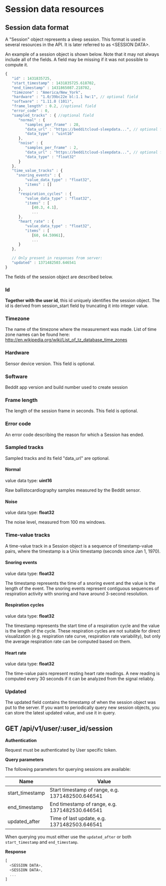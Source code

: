 # Session data resources

## Session data format

A "Session" object represents a sleep session. This
format is used in several resources in the API. It is later referred to as
\<SESSION DATA\>.

An example of a session object is shown below. Note that it may not always include
all of the fields. A field may be missing if it was not possible to compute it.

```javascript
{
   "id" : 1431835725,
   "start_timestamp" : 1431835725.618702,
   "end_timestamp" : 1431865087.218702,
   "timezone" : "America/New_York",
   "hardware" : "1.0/39bc22e bl:1.1 hw:1", // optional field
   "software" : "1.11.0 (101)",
   "frame_length" : 0.2, //optional field
   "error_code" : 0,
   "sampled_tracks" : { //optional field
      "normal" : {
         "samples_per_frame" : 28,
         "data_url" : "https://bedditcloud-sleepdata...", // optional field
         "data_type" : "uint16"
      },
      "noise" : {
         "samples_per_frame" : 2,
         "data_url" : "https://bedditcloud-sleepdata...", // optional field
         "data_type" : "float32"
      }
   },
   "time_value_tracks" : {
     "snoring_events" : {
         "value_data_type" : "float32",
         "items" : []
      },
      "respiration_cycles" : {
         "value_data_type" : "float32",
         "items" : [
            [40.3, 4.1],
            ...
      },
      "heart_rate" : {
         "value_data_type" : "float32",
         "items" : [
            [60, 64.59961],
            ...
      }
   },

   // Only present in responses from server:
   "updated" : 1371482503.646541
}
```

The fields of the session object are described below.

### Id

**Together with the user id**, this id uniquely identifies the session object.
The id is derived from session_start field by truncating it into integer value.

### Timezone

The name of the timezone where the measurement was made. List of time zone names
can be found here: http://en.wikipedia.org/wiki/List_of_tz_database_time_zones

### Hardware

Sensor device version. This field is optional.

### Software

Beddit app version and build number used to create session

### Frame length

The length of the session frame in seconds. This field is optional.

### Error code

An error code describing the reason for which a Session has ended.

### Sampled tracks

Sampled tracks and its field "data_url" are optional.

#### Normal

value data type: **uint16**

Raw ballistocardiography samples measured by the Beddit sensor.

#### Noise

value data type: **float32**

The noise level, measured from 100 ms windows.

### Time-value tracks

A time-value track in a Session object is a sequence of timestamp-value pairs,
where the timestamp is a Unix timestamp (seconds since Jan 1, 1970).

#### Snoring events

value data type: **float32**

The timestamp represents the time of a snoring event and the value is the length of the event. The snoring events represent contiguous sequences of respiration activity with snoring and have around 3-second resolution.

#### Respiration cycles

value data type: **float32**

The timestamp represents the start time of a respiration cycle and the value is the length of the cycle. These respiration cycles are not suitable for direct visualization (e.g. respiration rate curve, respiration rate variability), but only the average respiration rate can be computed based on them.

#### Heart rate

value data type: **float32**

The time-value pairs represent resting heart rate readings. A new reading is computed every 30 seconds if it can be analyzed from the signal reliably.

### Updated

The updated field contains the timestamp of when the session object was put to the
server. If you want to periodically query new session objects, you can store the
latest updated value, and use it in query.

## GET /api/v1/user/:user_id/session

**Authentication**

Request must be authenticated by User specific token.

**Query parameters**

The following parameters for querying sessions are available:

Name                | Value
--------------------|----------------------------------------------
start_timestamp     | Start timestamp of range, e.g. 1371482500.646541
end_timestamp       | End timestamp of range, e.g. 1371482530.646541
updated_after       | Time of last update, e.g. 1371482503.646541

When querying you must either use the `updated_after` or both `start_timestamp` and
`end_timestamp`.

**Response**

```javascript
[
  <SESSION DATA>,
  <SESSION DATA>,
  ...
]
```